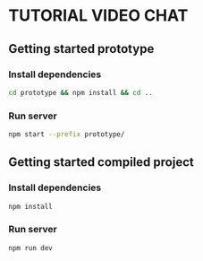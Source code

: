# TUTORIAL VIDEO CHAT

## Getting started prototype
### Install dependencies

```bash
cd prototype && npm install && cd ..
```
### Run server

```bash
npm start --prefix prototype/
```

## Getting started compiled project
### Install dependencies

```bash
npm install
```
### Run server

```bash
npm run dev
```